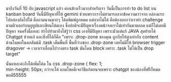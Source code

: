 มาถึงวันที่ 10 กับ javascript แล้ว ค่อนข้างเร็วมากสำหรับเรา วันนี้เป็นการทำ to do list บน kanban board
วันนี้มีปัญหาที่ให้ gemini ช่วยเพราะเราไม่สามารถลากข้อความเราจาก กล่องแรกไปกล่องถัดไปได้ คือถามนานมากๆ โค้ดพิมพ์ถูกหมด แต่ลากไม่ได้
คือต้องบอกว่าเราทำ challenge ตามติวเตอร์บนยูทูปและเขียนโค้ดเอง ซึ่งปกติจะมีปัญหาเรื่องหน้าจอเราไม่เท่ากันมาตลอด แต่ก็ไม่เคยมีปัญหา จนครั้งนี้แหละ
ทำไปทำมาถึงได้รู้ว่า css เองที่มีปัญหา เพราะมัวแต่แก้ JAVA
สุดท้ายได้ Chatgpt ช่วยแก้ และสิ่งที่ได้ก็คือ
"เพราะ .drop-zone ของคุณ ถูกบีบให้สูงเท่ากับ content ด้านในพอในคอลัมน์มี .task เต็มพื้นที่ 
พื้นที่ว่างของ .drop-zone เลยไม่มีให้ browser trigger dragover → เวลาเราเลื่อนไปวางตรง task มันโดน block เพราะ .task ไม่ได้เป็น drop target"

นั่นแหละค่ะถึงได้เพิ่มโค้ด ใน css
.drop-zone {
    flex: 1;               
    min-height: 50px; กว่าจะได้ แถมโชคดีเจอวิธีแก้ตอนจบเพราะ chatgpt ของน้องที่ฟรีก็หมดพอดี55555

